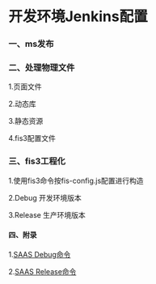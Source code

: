 # 开发环境Jenkins配置

### 一、ms发布

### 二、处理物理文件

1.页面文件

2.动态库

3.静态资源

4.fis3配置文件

### 三、fis3工程化

1.使用fis3命令按fis-config.js配置进行构造

2.Debug 开发环境版本

3.Release 生产环境版本

#### 四、附录

1.[SAAS Debug命令](SaaS_Debug.md)

2.[SAAS Release命令](SaaS_Debug.md)

